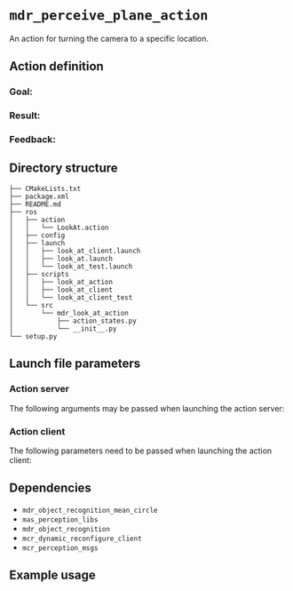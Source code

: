 # ``mdr_perceive_plane_action``

An action for turning the camera to a specific location.

## Action definition

### Goal:


### Result:


### Feedback:


## Directory structure

```
├── CMakeLists.txt
├── package.xml
├── README.md
├── ros
│   ├── action
│   │   └── LookAt.action
│   ├── config
│   ├── launch
│   │   ├── look_at_client.launch
│   │   ├── look_at.launch
│   │   └── look_at_test.launch
│   ├── scripts
│   │   ├── look_at_action
│   │   ├── look_at_client
│   │   └── look_at_client_test
│   └── src
│       └── mdr_look_at_action
│           ├── action_states.py
│           └── __init__.py
└── setup.py
```

## Launch file parameters

### Action server

The following arguments may be passed when launching the action server:


### Action client


The following parameters need to be passed when launching the action client:

## Dependencies

* ``mdr_object_recognition_mean_circle``
* ``mas_perception_libs``
* ``mdr_object_recognition``
* ``mcr_dynamic_reconfigure_client``
* ``mcr_perception_msgs``

## Example usage
